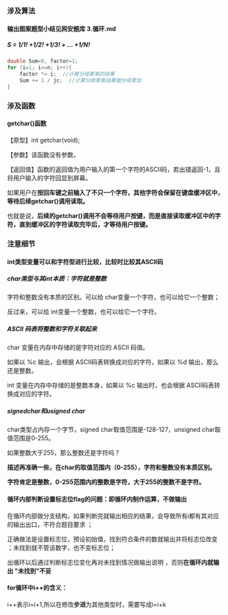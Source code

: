 ### 涉及算法

#### 输出图案题型小结见网安题库 3.循环.md

##### S = 1/1! +1/2! +1/3! + … +1/N!

```c
double Sum=0, factor=1;
for (i=1; i<=n; i++){
    factor *= i;  //计算分母累乘的结果
    Sum += 1 / jc;  //计算分母累乘结果做分母累加
}
```

### 涉及函数

#### getchar()函数

【原型】int getchar(void);

【参数】该函数没有参数。

【返回值】函数的返回值为用户输入的第一个字符的ASCII码，若出错返回-1，且将用户输入的字符回显到屏幕。

如果用户在**按回车键之前输入了不只一个字符，其他字符会保留在键盘缓冲区中，等待后续getchar()调用读取。**

也就是说，**后续的getchar()调用不会等待用户按键，而是直接读取缓冲区中的字符，直到缓冲区的字符读取完毕后，才等待用户按键。**

### 注意细节

#### int类型变量可以和字符型进行比较，比较时比较其ASCII码 

##### char类型与其int本质：字符就是整数

字符和整数没有本质的区别。可以给 char变量一个字符，也可以给它一个整数；

反过来，可以给 int变量一个整数，也可以给它一个字符。



##### ASCII 码表将整数和字符关联起来

char 变量在内存中存储的是字符对应的 ASCII 码值。

如果以 %c 输出，会根据 ASCII码表转换成对应的字符，如果以 %d 输出，那么还是整数。

int 变量在内存中存储的是整数本身，如果以 %c 输出时，也会根据 ASCII码表转换成对应的字符。



##### signedchar和usigned char

char类型占内存一个字节，signed char取值范围是-128-127，unsigned char取值范围是0-255。

如果整数大于255，那么整数还是字符吗？

​	**描述再准确一些，在char的取值范围内（0-255），字符和整数没有本质区别。**

​	**字符肯定是整数，0-255范围内的整数是字符，大于255的整数不是字符。**

#### 循环内部判断设置标志位flag的问题：即循环内制作运算，不做输出

在循环内部做分支结构，如果判断完就输出相应的结果，会导致所有i都有其对应的输出出口，不符合题目要求 ；

正确做法是设置标志位，预设初始值，找到符合条件的数就输出并将标志位改变 ；未找到就不管该数字，也不变标志位；

出循环以后通过判断标志位变化再对未找到情况做输出说明 ，否则**在循环内就输出 "未找到"不妥**

#### for循环中i++的含义：

 i++表示i=i+1,所以在修改**步进**为其他类型时，需要写成i=i+k

